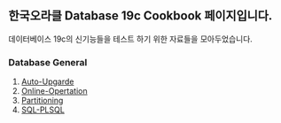 ## 한국오라클 Database 19c Cookbook 페이지입니다.

데이터베이스 19c의 신기능들을 테스트 하기 위한 자료들을 모아두었습니다.

### Database General

1. [Auto-Upgarde](https://github.com/oracle19c-cookbook/Database-General/tree/master/Auto-upgrade)
2. [Online-Opertation](https://github.com/oracle19c-cookbook/Database-General/tree/master/Online-Opertation)
3. [Partitioning](https://github.com/oracle19c-cookbook/Database-General/tree/master/Partitioning)
4. [SQL-PLSQL](https://github.com/oracle19c-cookbook/Database-General/tree/master/SQL-PLSQL)
